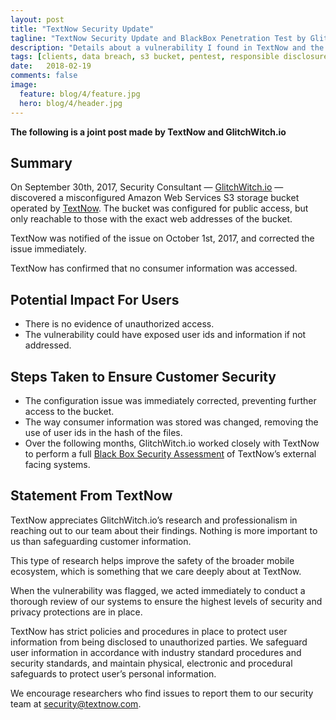 ```yaml
---
layout: post
title: "TextNow Security Update"
tagline: "TextNow Security Update and BlackBox Penetration Test by GlitchWitch.io"
description: "Details about a vulnerability I found in TextNow and the subsequent BlackBox Penetration Test I was hired to perform"
tags: [clients, data breach, s3 bucket, pentest, responsible disclosure]
date:   2018-02-19
comments: false
image:
  feature: blog/4/feature.jpg
  hero: blog/4/header.jpg
---
```

__The following is a joint post made by TextNow and GlitchWitch.io__

## ﻿Summary
On September 30th, 2017, Security Consultant — [GlitchWitch.io](https://glitchwitch.io/) — discovered a misconfigured Amazon Web Services S3 storage bucket operated by [TextNow](https://textnow.com/). The bucket was configured for public access, but only reachable to those with the exact web addresses of the bucket.


TextNow was notified of the issue on October 1st, 2017, and corrected the issue immediately.

TextNow has confirmed that no consumer information was accessed.

## Potential Impact For Users
 - There is no evidence of unauthorized access.
 - The vulnerability could have exposed user ids and information if not addressed.

## Steps Taken to Ensure Customer Security
 - The configuration issue was immediately corrected, preventing further access to the bucket.
 - The way consumer information was stored was changed, removing the use of user ids in the hash of the files.
 - Over the following months, GlitchWitch.io worked closely with TextNow to perform a full [Black Box Security Assessment](https://glitchwitch.io/) of TextNow’s external facing systems.

## Statement From TextNow
TextNow appreciates GlitchWitch.io’s research and professionalism in reaching out to our team about their findings. Nothing is more important to us than safeguarding customer information.

This type of research helps improve the safety of the broader mobile ecosystem, which is something that we care deeply about at TextNow.

When the vulnerability was flagged, we acted immediately to conduct a thorough review of our systems to ensure the highest levels of security and privacy protections are in place.

TextNow has strict policies and procedures in place to protect user information from being disclosed to unauthorized parties. We safeguard user information in accordance with industry standard procedures and security standards, and maintain physical, electronic and procedural safeguards to protect user’s personal information.


We encourage researchers who find issues to report them to our security team at [security@textnow.com](mailto:security@textnow.com).
